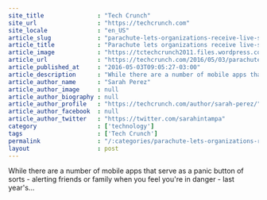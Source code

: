 ```yaml
---
site_title               : "Tech Crunch"
site_url                 : "https://techcrunch.com"
site_locale              : "en_US"
article_slug             : "parachute-lets-organizations-receive-live-streamed-emergency-incidents-recorded-with-your-iphone"
article_title            : "Parachute lets organizations receive live-streamed emergency incidents recorded with your iPhone"
article_image            : "https://tctechcrunch2011.files.wordpress.com/2016/05/model-alley-white-08e7662d2c551202eb60d225c09940438595f1e4e95be2b610d4c44f6b86fbc1.jpg?w=764&h=400&crop=1"
article_url              : "https://techcrunch.com/2016/05/03/parachute-lets-organizations-receive-live-streamed-emergency-incidents-recorded-with-your-iphone/"
article_published_at     : "2016-05-03T09:05:27-03:00"
article_description      : "While there are a number of mobile apps that serve as a panic button of sorts - alerting friends or family when you feel you're in danger - last year's..."
article_author_name      : "Sarah Perez"
article_author_image     : null
article_author_biography : null
article_author_profile   : "https://techcrunch.com/author/sarah-perez/"
article_author_facebook  : null
article_author_twitter   : "https://twitter.com/sarahintampa"
category                 : ['technology']
tags                     : ['Tech Crunch']
permalink                : "/:categories/parachute-lets-organizations-receive-live-streamed-emergency-incidents-recorded-with-your-iphone/"
layout                   : post
---
```


While there are a number of mobile apps that serve as a panic button of sorts - alerting friends or family when you feel you're in danger - last year's...
